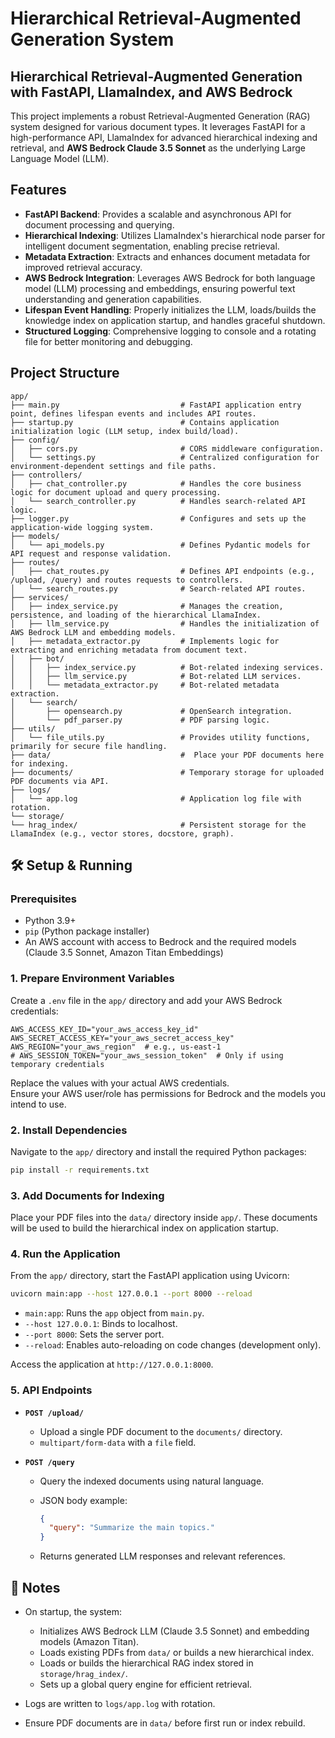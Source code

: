 # Hierarchical Retrieval-Augmented Generation System

## Hierarchical Retrieval-Augmented Generation with FastAPI, LlamaIndex, and AWS Bedrock

This project implements a robust Retrieval-Augmented Generation (RAG) system designed for various document types. It leverages FastAPI for a high-performance API, LlamaIndex for advanced hierarchical indexing and retrieval, and **AWS Bedrock Claude 3.5 Sonnet** as the underlying Large Language Model (LLM).

## Features

  * **FastAPI Backend**: Provides a scalable and asynchronous API for document processing and querying.
  * **Hierarchical Indexing**: Utilizes LlamaIndex's hierarchical node parser for intelligent document segmentation, enabling precise retrieval.
  * **Metadata Extraction**: Extracts and enhances document metadata for improved retrieval accuracy.
  * **AWS Bedrock Integration**: Leverages AWS Bedrock for both language model (LLM) processing and embeddings, ensuring powerful text understanding and generation capabilities.
  * **Lifespan Event Handling**: Properly initializes the LLM, loads/builds the knowledge index on application startup, and handles graceful shutdown.
  * **Structured Logging**: Comprehensive logging to console and a rotating file for better monitoring and debugging.

## Project Structure

```
app/
├── main.py                           # FastAPI application entry point, defines lifespan events and includes API routes.
├── startup.py                        # Contains application initialization logic (LLM setup, index build/load).
├── config/
│   ├── cors.py                       # CORS middleware configuration.
│   └── settings.py                   # Centralized configuration for environment-dependent settings and file paths.
├── controllers/
│   ├── chat_controller.py            # Handles the core business logic for document upload and query processing.
│   └── search_controller.py          # Handles search-related API logic.
├── logger.py                         # Configures and sets up the application-wide logging system.
├── models/
│   └── api_models.py                 # Defines Pydantic models for API request and response validation.
├── routes/
│   ├── chat_routes.py                # Defines API endpoints (e.g., /upload, /query) and routes requests to controllers.
│   └── search_routes.py              # Search-related API routes.
├── services/
│   ├── index_service.py              # Manages the creation, persistence, and loading of the hierarchical LlamaIndex.
│   ├── llm_service.py                # Handles the initialization of AWS Bedrock LLM and embedding models.
│   ├── metadata_extractor.py         # Implements logic for extracting and enriching metadata from document text.
│   ├── bot/
│   │   ├── index_service.py          # Bot-related indexing services.
│   │   ├── llm_service.py            # Bot-related LLM services.
│   │   └── metadata_extractor.py     # Bot-related metadata extraction.
│   └── search/
│       ├── opensearch.py             # OpenSearch integration.
│       └── pdf_parser.py             # PDF parsing logic.
├── utils/
│   └── file_utils.py                 # Provides utility functions, primarily for secure file handling.
├── data/                             #  Place your PDF documents here for indexing.
├── documents/                        # Temporary storage for uploaded PDF documents via API.
├── logs/
│   └── app.log                       # Application log file with rotation.
└── storage/
└── hrag_index/                       # Persistent storage for the LlamaIndex (e.g., vector stores, docstore, graph).

```

## 🛠️ Setup & Running

### Prerequisites

  * Python 3.9+
  * `pip` (Python package installer)
  * An AWS account with access to Bedrock and the required models (Claude 3.5 Sonnet, Amazon Titan Embeddings)

### 1. Prepare Environment Variables

Create a `.env` file in the `app/` directory and add your AWS Bedrock credentials:

```env
AWS_ACCESS_KEY_ID="your_aws_access_key_id"
AWS_SECRET_ACCESS_KEY="your_aws_secret_access_key"
AWS_REGION="your_aws_region"  # e.g., us-east-1
# AWS_SESSION_TOKEN="your_aws_session_token"  # Only if using temporary credentials
```

Replace the values with your actual AWS credentials.  
Ensure your AWS user/role has permissions for Bedrock and the models you intend to use.

### 2. Install Dependencies

Navigate to the `app/` directory and install the required Python packages:

```bash
pip install -r requirements.txt
```

### 3. Add Documents for Indexing

Place your PDF files into the `data/` directory inside `app/`. These documents will be used to build the hierarchical index on application startup.

### 4. Run the Application

From the `app/` directory, start the FastAPI application using Uvicorn:

```bash
uvicorn main:app --host 127.0.0.1 --port 8000 --reload
```

* `main:app`: Runs the `app` object from `main.py`.
* `--host 127.0.0.1`: Binds to localhost.
* `--port 8000`: Sets the server port.
* `--reload`: Enables auto-reloading on code changes (development only).

Access the application at `http://127.0.0.1:8000`.

### 5. API Endpoints

* **`POST /upload/`**

  * Upload a single PDF document to the `documents/` directory.
  * `multipart/form-data` with a `file` field.

* **`POST /query`**

  * Query the indexed documents using natural language.

  * JSON body example:

    ```json
    {
      "query": "Summarize the main topics."
    }
    ```

  * Returns generated LLM responses and relevant references.

## 📝 Notes

* On startup, the system:

  * Initializes AWS Bedrock LLM (Claude 3.5 Sonnet) and embedding models (Amazon Titan).
  * Loads existing PDFs from `data/` or builds a new hierarchical index.
  * Loads or builds the hierarchical RAG index stored in `storage/hrag_index/`.
  * Sets up a global query engine for efficient retrieval.
* Logs are written to `logs/app.log` with rotation.
* Ensure PDF documents are in `data/` before first run or index rebuild.